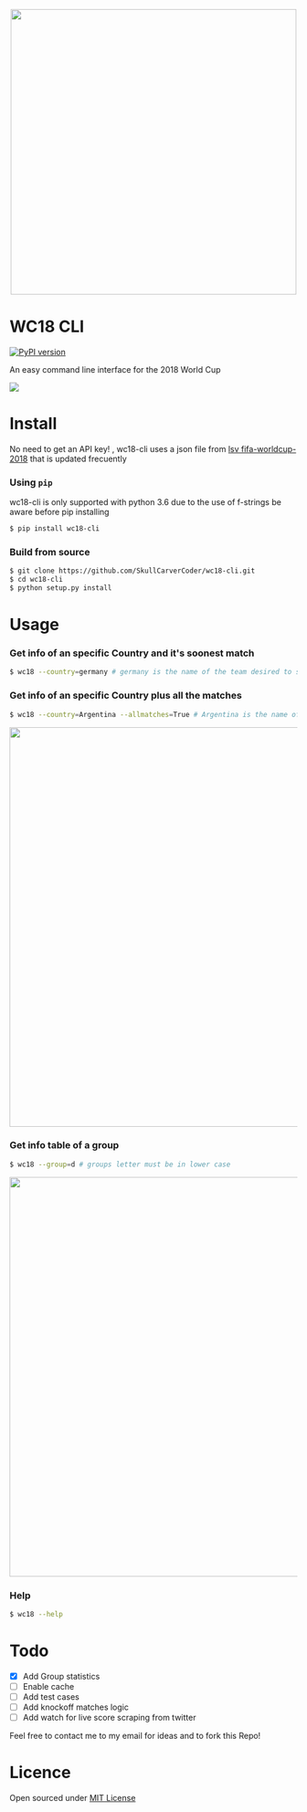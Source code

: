  <p align="center">
  <img src=https://i.imgur.com/m5iCrNu.jpg" width="500px" />
</p>

WC18 CLI
=====
[![PyPI version](https://badge.fury.io/py/wc18-cli.svg)](https://badge.fury.io/py/wc18-cli)

An easy command line interface for the 2018 World Cup

![](https://i.imgur.com/ylQ9kM3.gif)

Install
=====

No need to get an API key! , wc18-cli uses a json file from [lsv fifa-worldcup-2018](https://github.com/lsv/fifa-worldcup-2018) that is updated frecuently

### Using `pip`

<p> wc18-cli is only supported with python 3.6 due to the use of f-strings be aware before pip installing </p>

```bash
$ pip install wc18-cli
```

### Build from source

```bash
$ git clone https://github.com/SkullCarverCoder/wc18-cli.git
$ cd wc18-cli
$ python setup.py install
```
Usage
=====

### Get info of an specific Country and it's soonest match

```bash
$ wc18 --country=germany # germany is the name of the team desired to see stats
```


### Get info of an specific Country plus all the matches

```bash
$ wc18 --country=Argentina --allmatches=True # Argentina is the name of the team desired to see stats
```

 <p align="center">
  <img src="https://i.imgur.com/FDLQ13Q.gif" width="700px" />
</p>

### Get info table of a group

```bash
$ wc18 --group=d # groups letter must be in lower case
```

<p align="center">
  <img src="https://i.imgur.com/HqxSKO0.gif" width="700px" />
</p>

### Help

```bash
$ wc18 --help
```

Todo
====
- [x] Add Group statistics
- [ ] Enable cache
- [ ] Add  test cases
- [ ] Add knockoff matches logic
- [ ] Add watch for live score scraping from twitter

<p> Feel free to contact me to my email for ideas and to fork this Repo! </p>

Licence
====
Open sourced under [MIT License](LICENSE)

